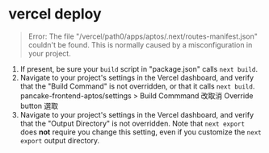 # vercel deploy

> Error: The file "/vercel/path0/apps/aptos/.next/routes-manifest.json" couldn't be found. This is normally caused by a misconfiguration in your project.

 1. If present, be sure your `build` script in "package.json" calls `next build`.  
 2. Navigate to your project's settings in the Vercel dashboard, and verify that the "Build Command" is not overridden, or that it calls `next build`.  
 pancake-frontend-aptos/settings > Build Commmand 改取消 Override button 選取  
 3. Navigate to your project's settings in the Vercel dashboard, and verify that the "Output Directory" is not overridden. Note that `next export` does **not** require you change this setting, even if you customize the `next export` output directory.  